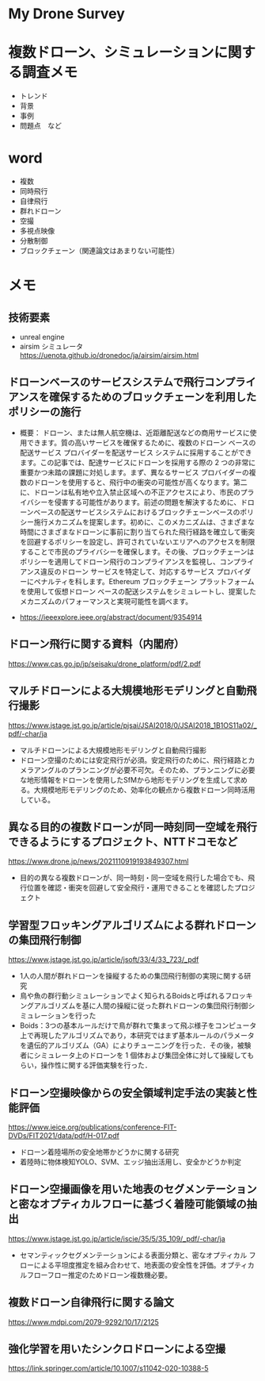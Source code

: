 # My Drone Survey
#
# 複数ドローン、シミュレーションに関する調査メモ
- トレンド
- 背景
- 事例
- 問題点　など
# word
- 複数
- 同時飛行
- 自律飛行
- 群れドローン
- 空撮
- 多視点映像
- 分散制御
- ブロックチェーン（関連論文はあまりない可能性）


# メモ
## 技術要素
- unreal engine
- airsim シミュレータ
https://uenota.github.io/dronedoc/ja/airsim/airsim.html


## ドローンベースのサービスシステムで飛行コンプライアンスを確保するためのブロックチェーンを利用したポリシーの施行
- 概要：
ドローン、または無人航空機は、近距離配送などの商用サービスに使用できます。質の高いサービスを確保するために、複数のドローン ベースの配送サービス プロバイダーを配送サービス システムに採用することができます。この記事では、配達サービスにドローンを採用する際の 2 つの非常に重要かつ未踏の課題に対処します。まず、異なるサービス プロバイダーの複数のドローンを使用すると、飛行中の衝突の可能性が高くなります。第二に、ドローンは私有地や立入禁止区域への不正アクセスにより、市民のプライバシーを侵害する可能性があります。前述の問題を解決するために、ドローンベースの配送サービスシステムにおけるブロックチェーンベースのポリシー施行メカニズムを提案します。初めに、このメカニズムは、さまざまな時間にさまざまなドローンに事前に割り当てられた飛行経路を確立して衝突を回避するポリシーを設定し、許可されていないエリアへのアクセスを制限することで市民のプライバシーを確​​保します。その後、ブロックチェーンはポリシーを適用してドローン飛行のコンプライアンスを監視し、コンプライアンス違反のドローン サービスを特定して、対応するサービス プロバイダーにペナルティを科します。Ethereum ブロックチェーン プラットフォームを使用して仮想ドローン ベースの配送システムをシミュレートし、提案したメカニズムのパフォーマンスと実現可能性を調べます。

- https://ieeexplore.ieee.org/abstract/document/9354914

## ドローン飛行に関する資料（内閣府）
https://www.cas.go.jp/jp/seisaku/drone_platform/pdf/2.pdf

## マルチドローンによる大規模地形モデリングと自動飛行撮影
https://www.jstage.jst.go.jp/article/pjsai/JSAI2018/0/JSAI2018_1B1OS11a02/_pdf/-char/ja

- マルチドローンによる大規模地形モデリングと自動飛行撮影
- ドローン空撮のためには安定飛行が必須。安定飛行のために、飛行経路とカメラアングルのプランニングが必要不可欠。そのため、プランニングに必要な地形情報をドローンを使用したSfMから地形モデリングを生成して求める。大規模地形モデリングのため、効率化の観点から複数ドローン同時活用している。

## 異なる目的の複数ドローンが同一時刻同一空域を飛行できるようにするプロジェクト、NTTドコモなど
https://www.drone.jp/news/2021110919193849307.html
- 目的の異なる複数ドローンが、同一時刻・同一空域を飛行した場合でも、飛行位置を確認・衝突を回避して安全飛行・運用できることを確認したプロジェクト

## 学習型フロッキングアルゴリズムによる群れドローンの集団飛行制御
https://www.jstage.jst.go.jp/article/jsoft/33/4/33_723/_pdf
- 1人の人間が群れドローンを操縦するための集団飛行制御の実現に関する研究
- 鳥や魚の群行動シミュレーションでよく知られるBoidsと呼ばれるフロッキングアルゴリズムを基に人間の操縦に従った群れドローンの集団飛行制御シミュレーションを行った
- Boids：3つの基本ルールだけで鳥が群れで集まって飛ぶ様子をコンピュータ上で再現したアルゴリズムであり，本研究ではまず基本ルールのパラメータを遺伝的アルゴリズム（GA）によりチューニングを行った．その後，被験者にシミュレータ上のドローンを 1 個体および集団全体に対して操縦してもらい，操作性に関する評価実験を行った．

## ドローン空撮映像からの安全領域判定手法の実装と性能評価
https://www.ieice.org/publications/conference-FIT-DVDs/FIT2021/data/pdf/H-017.pdf
- ドローン着陸場所の安全地帯かどうかに関する研究
- 着陸時に物体検知YOLO、SVM、エッジ抽出活用し、安全かどうか判定

## ドローン空撮画像を用いた地表のセグメンテーションと密なオプティカルフローに基づく着陸可能領域の抽出
https://www.jstage.jst.go.jp/article/iscie/35/5/35_109/_pdf/-char/ja
- セマンティックセグメンテーションによる表面分類と、密なオプティカル フローによる平坦度推定を組み合わせて、地表面の安全性を評価。オプティカルフローフロー推定のためドローン複数機必要。

## 複数ドローン自律飛行に関する論文
https://www.mdpi.com/2079-9292/10/17/2125

## 強化学習を用いたシンクロドローンによる空撮
https://link.springer.com/article/10.1007/s11042-020-10388-5
